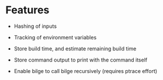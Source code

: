 # Features

- Hashing of inputs
- Tracking of environment variables
- Store build time, and estimate remaining build time
- Store command output to print with the command itself

- Enable bilge to call bilge recursively (requires ptrace effort)
